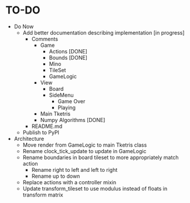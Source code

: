 # TO-DO

- Do Now
    - Add better documentation describing implementation [in progress]
        - Comments
            - Game
                - Actions [DONE]
                - Bounds [DONE]
                - Mino
                - TileSet
                - GameLogic
            - View
                - Board
                - SideMenu
                    - Game Over
                    - Playing
            - Main Tketris
            - Numpy Algorithms [DONE]
        - README.md
    - Publish to PyPI
- Architecture
    - Move render from GameLogic to main Tketris class
    - Rename clock_tick_update to update in GameLogic
    - Rename boundaries in board tileset to more appropriately match action
        - Rename right to left and left to right
        - Rename up to down
    - Replace actions with a controller mixin
    - Update transform_tileset to use modulus instead of floats in transform matrix
